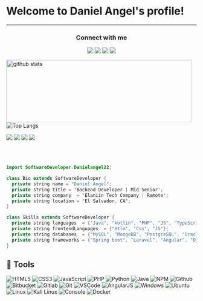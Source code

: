 <h1> Welcome to Daniel Angel's profile!</h1>

***
<h3 align="center">Connect with me</h3>
<p align="center">
  <a href= "https://www.linkedin.com/in/daniel-angel-6a7710187/"><img src="https://img.icons8.com/dusk/48/000000/linkedin.png"/></a>
  <a href= "https://twitter.com/Daniel_A_Angel?s=09"><img src="https://img.icons8.com/fluency/48/000000/twitter.png"/></a>
  <a href= "mailto:alexandermo1233@gmail.com"><img src="https://img.icons8.com/dusk/48/000000/gmail.png"/></a>
  <a href= "https://www.youtube.com/channel/UCRDsrn3PX9eJdqH74Zo6eFA/featured"><img src="https://img.icons8.com/dusk/48/000000/youtube--v2.png"/></a>
</p>

<p>
  <img align="left" width="490" height="165" src="https://github-readme-stats.vercel.app/api/?username=danielangel22&show_icons=true&title_color=fffffff&icon_color=000000&text_color=000000" alt="github stats"/>
 
   ![Top Langs](https://github-readme-stats.vercel.app/api/top-langs/?username=danielangel22&theme=tokyonight)
  <p>
    <img src="https://views.whatilearened.today/views/github/Danielangel22/views.svg"/>
    <a href="https://github.com/Danielangel22?tab=followers"><img src="https://img.shields.io/github/followers/Danielangel22?color=%234CC61E&label=GitHub%20Followers%20%3A"/></a>
    <a href="https://github.com/Danielangel22?tab=repositories"><img src="https://badges.frapsoft.com/os/v2/open-source.svg?v=103"/></a>
    <a href="https://github.com/Naereen/badges"><img src="https://img.shields.io/badge/badges-awesome-green.svg"/></a>
  </p>
</p>
<br/><br/>

<!--
**kaizoku-oh/kaizoku-oh** is a ✨ _special_ ✨ repository because its `README.md` (this file) appears on your GitHub profile.
-->

```java
import SoftwareDeveloper.Danielangel22;

class Bio extends SoftwareDeveloper {
  private string name = "Daniel Angel";
  private string title = 'Backend Developer | Mid-Senior';
  private string company  = 'Elaniin Tech Company | Remote';
  private string location = 'El Salvador, CA';
}

class Skills extends SoftwareDeveloper {
  private string languages  = {"Java", "kotlin", "PHP", "JS", "TypeScript", "Python"};
  private string frontendLanguages  = {"Htlm", "Css", "JS"};
  private string databases  = {"MySQL", "MongoDB", "PostgreSQL", "Oracle", "Sqlite", "Sysbase", "SQL server"};
  private string frameworks = {"Spring boot", "Laravel", "Angular", "Django"};
}

```
## 🔧 Tools

![HTML5](https://img.icons8.com/color/30/html-5.png)
![CSS3](https://img.icons8.com/color/30/css3.png)
![JavaScript](https://img.icons8.com/color/30/javascript.png)
![PHP](https://img.icons8.com/color/30/php.png)
![Python](https://img.icons8.com/color/30/python.png)
![Java](https://img.icons8.com/color/30/java.png)
![NPM](https://img.icons8.com/color/30/npm.png)
![Github](https://img.icons8.com/material-outlined/30/github.png)
![Bitbucket](https://img.icons8.com/color/30/bitbucket.png)
![Gitlab](https://img.icons8.com/color/30/gitlab.png)
![Git](https://img.icons8.com/color/30/git.png)
![VSCode](https://img.icons8.com/color/30/visual-studio-code-2019.png)
![AngularJS](https://img.icons8.com/color/30/angularjs.png)
![Windows](https://img.icons8.com/color/30/windows-10.png)
![Ubuntu](https://img.icons8.com/color/30/ubuntu--v1.png)
![Linux](https://img.icons8.com/color/30/linux.png)
![Kali Linux](https://img.icons8.com/color/30/kali-linux.png)
![Console](https://img.icons8.com/color/30/console.png)
![Docker](https://img.icons8.com/color/30/docker.png)

